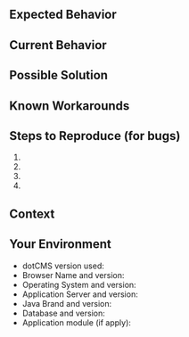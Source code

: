 <!--- Provide a general summary of the issue in the Title above -->

## Expected Behavior
<!--- If you're describing a bug, tell us what should happen -->
<!--- If you're suggesting a change/improvement/new feature, tell us how it should work -->

## Current Behavior
<!--- If describing a bug, tell us what happens instead of the expected behavior -->
<!--- If suggesting a change/improvement/new feature, explain the difference from current behavior -->

## Possible Solution
<!--- Not obligatory, but suggest a fix/reason for the bug, -->
<!--- or ideas how to implement the addition or change -->

## Known Workarounds
<!--- Describe the method used for overcoming the issue -->

## Steps to Reproduce (for bugs)
<!--- Provide a link to a live example, or an unambiguous set of steps to -->
<!--- reproduce this bug. Include code to reproduce, if relevant -->
1.
2.
3.
4.

## Context
<!--- If describing a bug, how has this issue affected you? What are you trying to accomplish? -->
<!--- If you're suggesting a change/improvement/new feature, why is this change important to you? How would you use it? -->
<!--- Providing context helps us come up with a solution that is most useful in the real world -->

## Your Environment
<!--- Include as many relevant details about the environment you experienced the bug in -->
* dotCMS version used:
* Browser Name and version:
* Operating System and version:
* Application Server and version:
* Java Brand and version:
* Database and version:
* Application module (if apply):